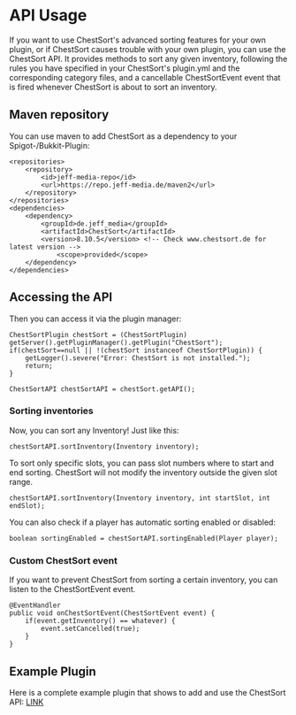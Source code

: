 # API Usage

If you want to use ChestSort's advanced sorting features for your own plugin, or if ChestSort causes trouble with your own plugin, you can use the ChestSort API. It provides methods to sort any given inventory, following the rules you have specified in your ChestSort's plugin.yml and the corresponding category files, and a cancellable ChestSortEvent event that is fired whenever ChestSort is about to sort an inventory.

## Maven repository
You can use maven to add ChestSort as a dependency to your Spigot-/Bukkit-Plugin:

```
<repositories>
	<repository>
		<id>jeff-media-repo</id>
		<url>https://repo.jeff-media.de/maven2</url>
	</repository>
</repositories>
<dependencies>
	<dependency>
		<groupId>de.jeff_media</groupId>
		<artifactId>ChestSort</artifactId>
		<version>8.10.5</version> <!-- Check www.chestsort.de for latest version -->
        	<scope>provided</scope>
	</dependency>
</dependencies>
```

## Accessing the API
Then you can access it via the plugin manager:

```
ChestSortPlugin chestSort = (ChestSortPlugin) getServer().getPluginManager().getPlugin("ChestSort");
if(chestSort==null || !(chestSort instanceof ChestSortPlugin)) {
	getLogger().severe("Error: ChestSort is not installed.");
	return;
}
	
ChestSortAPI chestSortAPI = chestSort.getAPI();
```

### Sorting inventories

Now, you can sort any Inventory! Just like this:

```
chestSortAPI.sortInventory(Inventory inventory);
```

To sort only specific slots, you can pass slot numbers where to start and end sorting. ChestSort will not modify the inventory outside the given slot range.

```
chestSortAPI.sortInventory(Inventory inventory, int startSlot, int endSlot);
```

You can also check if a player has automatic sorting enabled or disabled:

```
boolean sortingEnabled = chestSortAPI.sortingEnabled(Player player);
```

### Custom ChestSort event

If you want to prevent ChestSort from sorting a certain inventory, you can listen to the ChestSortEvent event.

```
@EventHandler
public void onChestSortEvent(ChestSortEvent event) {
	if(event.getInventory() == whatever) {
		event.setCancelled(true);
	}
}
```

## Example Plugin

Here is a complete example plugin that shows to add and use the ChestSort API: [LINK](https://github.com/JEFF-Media-GbR/ChestSortAPIExample)
